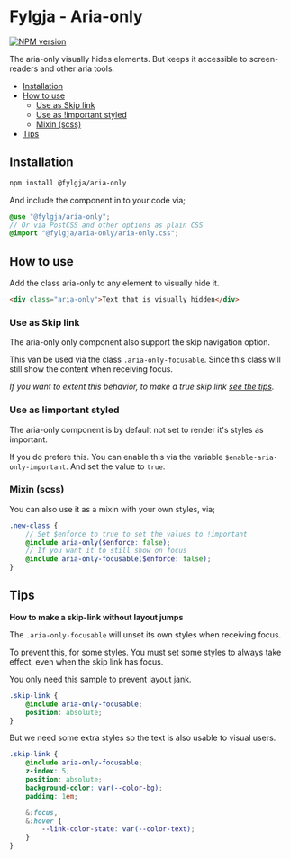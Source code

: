 # Fylgja - Aria-only

[![NPM version](https://img.shields.io/npm/v/@fylgja/aria-only.svg)](https://www.npmjs.org/package/@fylgja/aria-only)

The aria-only visually hides elements.
But keeps it accessible to screen-readers and other aria tools.

- [Installation](#installation)
- [How to use](#how-to-use)
  - [Use as Skip link](#use-as-skip-link)
  - [Use as !important styled](#use-as-important-styled)
  - [Mixin (scss)](#mixin-scss)
- [Tips](#tips)

## Installation

```bash
npm install @fylgja/aria-only
```

And include the component in to your code via;

```scss
@use "@fylgja/aria-only";
// Or via PostCSS and other options as plain CSS
@import "@fylgja/aria-only/aria-only.css";
```

## How to use

Add the class aria-only to any element to visually hide it.

```html
<div class="aria-only">Text that is visually hidden</div>
```

### Use as Skip link

The aria-only only component also support the skip navigation option.

This van be used via the class `.aria-only-focusable`.
Since this class will still show the content when receiving focus.

_If you want to extent this behavior,_
_to make a true skip link [see the tips](#tips)._

### Use as !important styled

The aria-only component is by default not set to render it's styles as important.

If you do prefere this.
You can enable this via the variable `$enable-aria-only-important`.
And set the value to `true`.

### Mixin (scss)

You can also use it as a mixin with your own styles, via;

```scss
.new-class {
    // Set $enforce to true to set the values to !important
    @include aria-only($enforce: false);
    // If you want it to still show on focus
    @include aria-only-focusable($enforce: false);
}
```

## Tips

**How to make a skip-link without layout jumps**

The `.aria-only-focusable` will unset its own styles when receiving focus.

To prevent this, for some styles.
You must set some styles to always take effect, even when the skip link has focus.

You only need this sample to prevent layout jank.

```scss
.skip-link {
    @include aria-only-focusable;
    position: absolute;
}
```

But we need some extra styles so the text is also usable to visual users.

```scss
.skip-link {
    @include aria-only-focusable;
    z-index: 5;
    position: absolute;
    background-color: var(--color-bg);
    padding: 1em;

    &:focus,
    &:hover {
        --link-color-state: var(--color-text);
    }
}
```
